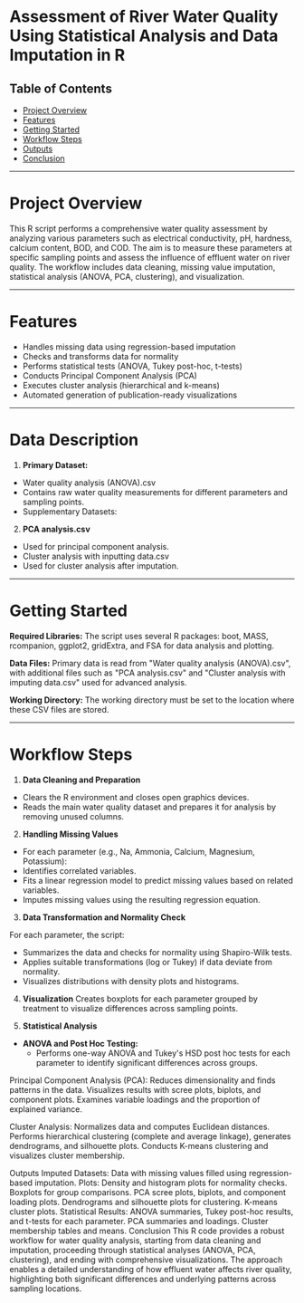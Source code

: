 # Assessment of River Water Quality Using Statistical Analysis and Data Imputation in R

## Table of Contents

- [Project Overview](#project-overview)
- [Features](#features)
- [Getting Started](#getting-started)
- [Workflow Steps](#workflow-steps)
- [Outputs](#outputs)
- [Conclusion](#conclusion)

---

# Project Overview
This R script performs a comprehensive water quality assessment by analyzing various parameters such as electrical conductivity, pH, hardness, calcium content, BOD, and COD. The aim is to measure these parameters at specific sampling points and assess the influence of effluent water on river quality. The workflow includes data cleaning, missing value imputation, statistical analysis (ANOVA, PCA, clustering), and visualization.

---

# Features
- Handles missing data using regression-based imputation
- Checks and transforms data for normality
- Performs statistical tests (ANOVA, Tukey post-hoc, t-tests)
- Conducts Principal Component Analysis (PCA)
- Executes cluster analysis (hierarchical and k-means)
- Automated generation of publication-ready visualizations

---

# Data Description

1. **Primary Dataset:**

- Water quality analysis (ANOVA).csv
- Contains raw water quality measurements for different parameters and sampling points.
- Supplementary Datasets:

2. **PCA analysis.csv**

- Used for principal component analysis.
- Cluster analysis with inputting data.csv
- Used for cluster analysis after imputation.

---

# Getting Started

**Required Libraries:**
The script uses several R packages: boot, MASS, rcompanion, ggplot2, gridExtra, and FSA for data analysis and plotting.

**Data Files:**
Primary data is read from "Water quality analysis (ANOVA).csv", with additional files such as "PCA analysis.csv" and "Cluster analysis with imputing data.csv" used for advanced analysis.

**Working Directory:**
The working directory must be set to the location where these CSV files are stored.

---

# Workflow Steps

1. **Data Cleaning and Preparation**
- Clears the R environment and closes open graphics devices.
- Reads the main water quality dataset and prepares it for analysis by removing unused columns.

2. **Handling Missing Values**
- For each parameter (e.g., Na, Ammonia, Calcium, Magnesium, Potassium):
- Identifies correlated variables.
- Fits a linear regression model to predict missing values based on related variables.
- Imputes missing values using the resulting regression equation.

3. **Data Transformation and Normality Check**

For each parameter, the script:
- Summarizes the data and checks for normality using Shapiro-Wilk tests.
- Applies suitable transformations (log or Tukey) if data deviate from normality.
- Visualizes distributions with density plots and histograms.

4. **Visualization**
Creates boxplots for each parameter grouped by treatment to visualize differences across sampling points.

5. **Statistical Analysis**

- **ANOVA and Post Hoc Testing:**
  - Performs one-way ANOVA and Tukey's HSD post hoc tests for each parameter to identify significant differences across groups.

Principal Component Analysis (PCA):
Reduces dimensionality and finds patterns in the data.
Visualizes results with scree plots, biplots, and component plots.
Examines variable loadings and the proportion of explained variance.

Cluster Analysis:
Normalizes data and computes Euclidean distances.
Performs hierarchical clustering (complete and average linkage), generates dendrograms, and silhouette plots.
Conducts K-means clustering and visualizes cluster membership.

Outputs
Imputed Datasets:
Data with missing values filled using regression-based imputation.
Plots:
Density and histogram plots for normality checks.
Boxplots for group comparisons.
PCA scree plots, biplots, and component loading plots.
Dendrograms and silhouette plots for clustering.
K-means cluster plots.
Statistical Results:
ANOVA summaries, Tukey post-hoc results, and t-tests for each parameter.
PCA summaries and loadings.
Cluster membership tables and means.
Conclusion
This R code provides a robust workflow for water quality analysis, starting from data cleaning and imputation, proceeding through statistical analyses (ANOVA, PCA, clustering), and ending with comprehensive visualizations. The approach enables a detailed understanding of how effluent water affects river quality, highlighting both significant differences and underlying patterns across sampling locations.

